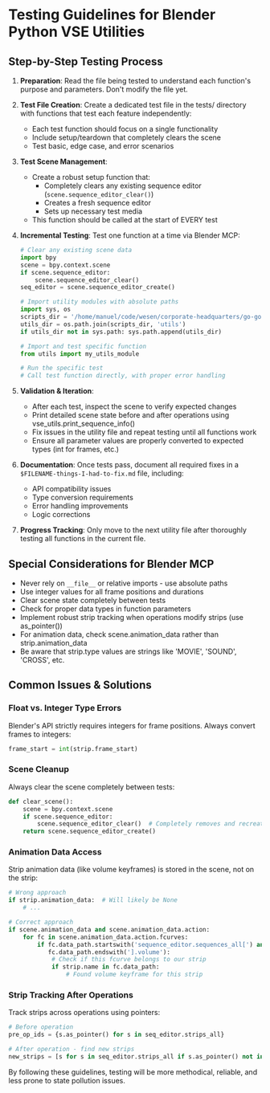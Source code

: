# Testing Guidelines for Blender Python VSE Utilities

## Step-by-Step Testing Process

1. **Preparation**: Read the file being tested to understand each function's purpose and parameters. Don't modify the file yet.

2. **Test File Creation**: Create a dedicated test file in the tests/ directory with functions that test each feature independently:
   - Each test function should focus on a single functionality
   - Include setup/teardown that completely clears the scene
   - Test basic, edge case, and error scenarios 

3. **Test Scene Management**:
   - Create a robust setup function that:
     - Completely clears any existing sequence editor (`scene.sequence_editor_clear()`)
     - Creates a fresh sequence editor 
     - Sets up necessary test media
   - This function should be called at the start of EVERY test

4. **Incremental Testing**: Test one function at a time via Blender MCP:
   ```python
   # Clear any existing scene data
   import bpy
   scene = bpy.context.scene
   if scene.sequence_editor:
       scene.sequence_editor_clear()
   seq_editor = scene.sequence_editor_create()
   
   # Import utility modules with absolute paths
   import sys, os
   scripts_dir = '/home/manuel/code/wesen/corporate-headquarters/go-go-labs/python/blender/scripts'
   utils_dir = os.path.join(scripts_dir, 'utils')
   if utils_dir not in sys.path: sys.path.append(utils_dir)
   
   # Import and test specific function
   from utils import my_utils_module
   
   # Run the specific test
   # Call test function directly, with proper error handling
   ```

5. **Validation & Iteration**:
   - After each test, inspect the scene to verify expected changes
   - Print detailed scene state before and after operations using vse_utils.print_sequence_info()
   - Fix issues in the utility file and repeat testing until all functions work
   - Ensure all parameter values are properly converted to expected types (int for frames, etc.)

6. **Documentation**: Once tests pass, document all required fixes in a `$FILENAME-things-I-had-to-fix.md` file, including:
   - API compatibility issues
   - Type conversion requirements
   - Error handling improvements
   - Logic corrections

7. **Progress Tracking**: Only move to the next utility file after thoroughly testing all functions in the current file.

## Special Considerations for Blender MCP

- Never rely on `__file__` or relative imports - use absolute paths
- Use integer values for all frame positions and durations
- Clear scene state completely between tests 
- Check for proper data types in function parameters
- Implement robust strip tracking when operations modify strips (use as_pointer())
- For animation data, check scene.animation_data rather than strip.animation_data
- Be aware that strip.type values are strings like 'MOVIE', 'SOUND', 'CROSS', etc.

## Common Issues & Solutions

### Float vs. Integer Type Errors
Blender's API strictly requires integers for frame positions. Always convert frames to integers:
```python
frame_start = int(strip.frame_start)
```

### Scene Cleanup
Always clear the scene completely between tests:
```python
def clear_scene():
    scene = bpy.context.scene
    if scene.sequence_editor:
        scene.sequence_editor_clear()  # Completely removes and recreates
    return scene.sequence_editor_create()
```

### Animation Data Access
Strip animation data (like volume keyframes) is stored in the scene, not on the strip:
```python
# Wrong approach
if strip.animation_data:  # Will likely be None
    # ...

# Correct approach
if scene.animation_data and scene.animation_data.action:
    for fc in scene.animation_data.action.fcurves:
        if fc.data_path.startswith('sequence_editor.sequences_all[') and \
           fc.data_path.endswith('].volume'):
            # Check if this fcurve belongs to our strip
            if strip.name in fc.data_path:
                # Found volume keyframe for this strip
```

### Strip Tracking After Operations
Track strips across operations using pointers:
```python
# Before operation
pre_op_ids = {s.as_pointer() for s in seq_editor.strips_all}

# After operation - find new strips
new_strips = [s for s in seq_editor.strips_all if s.as_pointer() not in pre_op_ids]
```

By following these guidelines, testing will be more methodical, reliable, and less prone to state pollution issues.